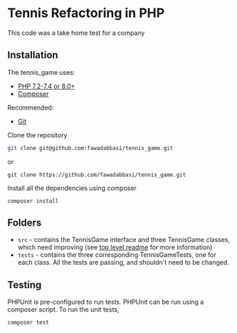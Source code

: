 # Tennis Refactoring in PHP 
This code was a take home test for a company 
## Installation

The tennis_game uses:

- [PHP 7.2-7.4 or 8.0+](https://www.php.net/downloads.php)
- [Composer](https://getcomposer.org)

Recommended:
- [Git](https://git-scm.com/downloads)

Clone the repository

```sh
git clone git@github.com:fawadabbasi/tennis_game.git
```
or

```shell script
git clone https://github.com/fawadabbasi/tennis_game.git

```

Install all the dependencies using composer

```shell script
composer install
```

## Folders

- `src` - contains the TennisGame interface and three TennisGame classes, which need improving (see
  [top level readme](../README.md) for more information) 
- `tests` - contains the three corresponding TennisGameTests, one for each class. All the tests are passing, and
  shouldn't need to be changed.

## Testing

PHPUnit is pre-configured to run tests. PHPUnit can be run using a composer script. To run the unit tests, 

```shell script
composer test
```
